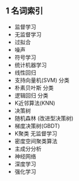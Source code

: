 ## 1 名词索引
- 监督学习
- 无监督学习
- 过拟合
- 噪声
- 符号学习
- 统计机器学习
- 线性回归
- 支持向量机(SVM) 分类
- 朴素贝叶斯 分类
- 逻辑回归   分类
- K近邻算法(KNN)
- 决策树
- 随机森林 (改进型决策树)
- 梯度决策树(GBDT)
- K聚类 无监督学习
- 密度空间聚类算法
- 主成分分析
- 神经网络
- 深度学习
- 强化学习